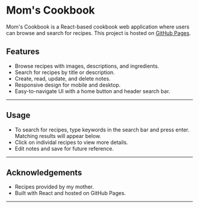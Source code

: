 # Mom's Cookbook

Mom's Cookbook is a React-based cookbook web application where users can browse and search for recipes. This project is hosted on [GitHub Pages](https://mandyschen.github.io/MomsCookbook/).

## Features

- Browse recipes with images, descriptions, and ingredients.
- Search for recipes by title or description.
- Create, read, update, and delete notes.
- Responsive design for mobile and desktop.
- Easy-to-navigate UI with a home button and header search bar.

---

## Usage

- To search for recipes, type keywords in the search bar and press enter. Matching results will appear below.
- Click on individal recipes to view more details.
- Edit notes and save for future reference.

---

## Acknowledgements

- Recipes provided by my mother.
- Built with React and hosted on GitHub Pages.

---
